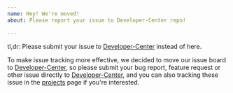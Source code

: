 ```yaml
---
name: Hey! We're moved!
about: Please report your issue to Developer-Center repo!

---
```


tl,dr: Please submit your issue to [Developer-Center](https://github.com/linuxdeepin/developer-center/issues/) instead of here.

To make issue tracking more effective, we decided to move our issue board to [Developer-Center](https://github.com/linuxdeepin/developer-center/issues/), so please submit your bug report, feature request or other issue directly to [Developer-Center](https://github.com/linuxdeepin/developer-center/issues/), and you can also tracking these issue in the [projects](https://github.com/orgs/linuxdeepin/projects) page if you're interested.

